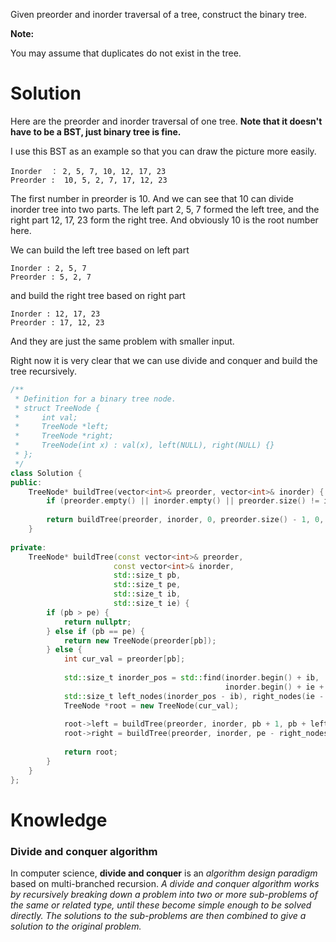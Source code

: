 Given preorder and inorder traversal of a tree, construct the binary tree.

__Note:__

You may assume that duplicates do not exist in the tree.

# Solution

Here are the preorder and inorder traversal of one tree. __Note that it doesn't have to be a BST, just binary tree is fine.__

I use this BST as an example so that you can draw the picture more easily.

```
Inorder  ： 2, 5, 7, 10, 12, 17, 23
Preorder :  10, 5, 2, 7, 17, 12, 23
```

The first number in preorder is 10. And we can see that 10 can divide inorder tree into two parts. The left part 2, 5, 7 formed the left tree, and the right part 12, 17, 23 form the right tree. And obviously 10 is the root number here.

We can build the left tree based on left part

```
Inorder : 2, 5, 7
Preorder : 5, 2, 7
```
and build the right tree based on right part

```
Inorder : 12, 17, 23
Preorder : 17, 12, 23
```

And they are just the same problem with smaller input.

Right now it is very clear that we can use divide and conquer and build the tree recursively.


```cpp
/**
 * Definition for a binary tree node.
 * struct TreeNode {
 *     int val;
 *     TreeNode *left;
 *     TreeNode *right;
 *     TreeNode(int x) : val(x), left(NULL), right(NULL) {}
 * };
 */
class Solution {
public:
    TreeNode* buildTree(vector<int>& preorder, vector<int>& inorder) {
        if (preorder.empty() || inorder.empty() || preorder.size() != inorder.size()) return nullptr;
        
        return buildTree(preorder, inorder, 0, preorder.size() - 1, 0, inorder.size() - 1);
    }
    
private:
    TreeNode* buildTree(const vector<int>& preorder,
                       const vector<int>& inorder,
                       std::size_t pb,
                       std::size_t pe,
                       std::size_t ib,
                       std::size_t ie) {
        if (pb > pe) {
            return nullptr;
        } else if (pb == pe) {
            return new TreeNode(preorder[pb]);
        } else {
            int cur_val = preorder[pb];
            
            std::size_t inorder_pos = std::find(inorder.begin() + ib, 
                                                inorder.begin() + ie + 1, cur_val) - inorder.begin();
            std::size_t left_nodes(inorder_pos - ib), right_nodes(ie - inorder_pos);    
            TreeNode *root = new TreeNode(cur_val);
            
            root->left = buildTree(preorder, inorder, pb + 1, pb + left_nodes, ib, inorder_pos - 1);
            root->right = buildTree(preorder, inorder, pe - right_nodes + 1, pe, inorder_pos + 1, ie);
            
            return root;
        }
    }
};
```

# Knowledge

### Divide and conquer algorithm

In computer science, __divide and conquer__ is an _algorithm design paradigm_ based on multi-branched recursion. _A divide and conquer algorithm works by recursively breaking down a problem into two or more sub-problems of the same or related type, until these become simple enough to be solved directly. The solutions to the sub-problems are then combined to give a solution to the original problem._

